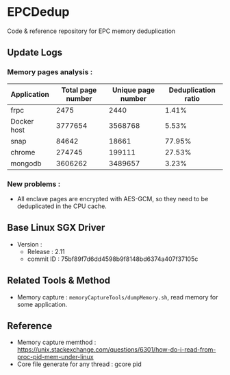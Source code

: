 # EPCDedup
Code &amp; reference repository for EPC memory deduplication

## Update Logs

### Memory pages analysis :

| Application      | Total page number       | Unique page number      | Deduplication ratio  | 
| --------- | --------------- | ---------- | ------------ | 
| frpc | 2475    | 2440    | 1.41% | 
| Docker host | 3777654    | 3568768    | 5.53% | 
| snap |  84642   | 18661    | 77.95% | 
| chrome | 274745    | 199111    | 27.53% | 
| mongodb | 3606262    | 3489657    | 3.23% | 


### New problems :

* All enclave pages are encrypted with AES-GCM, so they need to be deduplicated in the CPU cache.

## Base Linux SGX Driver

* Version : 
  * Release : 2.11 
  * commit ID : 75bf89f7d6dd4598b9f8148bd6374a407f37105c

## Related Tools & Method

* Memory capture : `memoryCaptureTools/dumpMemory.sh`, read memory for some application.

## Reference

* Memory capture memthod : https://unix.stackexchange.com/questions/6301/how-do-i-read-from-proc-pid-mem-under-linux
* Core file generate for any thread : gcore pid

